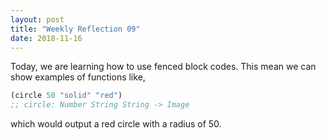 ```yaml
---
layout: post
title: "Weekly Reflection 09"
date: 2018-11-16
---
```


Today, we are learning how to use fenced block codes. This mean we can show examples of functions like,
```scheme
(circle 50 "solid" "red")
;; circle: Number String String -> Image
```
which would output a red circle with a radius of 50.

